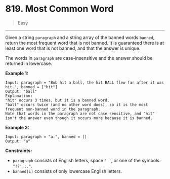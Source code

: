 # 819. Most Common Word

> Easy

------

Given a string `paragraph` and a string array of the banned words `banned`, return the most frequent word that is not banned. It is guaranteed there is at least one word that is not banned, and that the answer is unique.

The words in `paragraph` are case-insensitive and the answer should be returned in lowercase.

**Example 1:**

```
Input: paragraph = "Bob hit a ball, the hit BALL flew far after it was hit.", banned = ["hit"]
Output: "ball"
Explanation:
"hit" occurs 3 times, but it is a banned word.
"ball" occurs twice (and no other word does), so it is the most frequent non-banned word in the paragraph.
Note that words in the paragraph are not case sensitive, and "hit" isn't the answer even though it occurs more because it is banned.
```

**Example 2:**

```
Input: paragraph = "a.", banned = []
Output: "a"
```

**Constraints:**

- `paragraph` consists of English letters, space `' '`, or one of the symbols: `"!?',;."`.
- `banned[i]` consists of only lowercase English letters.